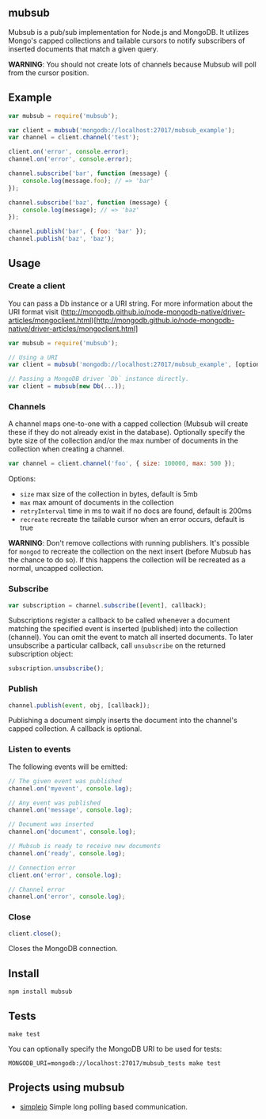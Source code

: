 ## mubsub

Mubsub is a pub/sub implementation for Node.js and MongoDB.  It utilizes Mongo's capped collections and tailable cursors to notify subscribers of inserted documents that match a given query.

**WARNING**: You should not create lots of channels because Mubsub will poll from the cursor position.

## Example

```javascript
var mubsub = require('mubsub');

var client = mubsub('mongodb://localhost:27017/mubsub_example');
var channel = client.channel('test');

client.on('error', console.error);
channel.on('error', console.error);

channel.subscribe('bar', function (message) {
    console.log(message.foo); // => 'bar'
});

channel.subscribe('baz', function (message) {
    console.log(message); // => 'baz'
});

channel.publish('bar', { foo: 'bar' });
channel.publish('baz', 'baz');

```

## Usage

### Create a client

You can pass a Db instance or a URI string. For more information about the URI format visit (http://mongodb.github.io/node-mongodb-native/driver-articles/mongoclient.html)[http://mongodb.github.io/node-mongodb-native/driver-articles/mongoclient.html]

```javascript
var mubsub = require('mubsub');

// Using a URI
var client = mubsub('mongodb://localhost:27017/mubsub_example', [options]);

// Passing a MongoDB driver `Db` instance directly.
var client = mubsub(new Db(...));
```

### Channels

A channel maps one-to-one with a capped collection (Mubsub will create these if they do not already exist in the database).  Optionally specify the byte size of the collection and/or the max number of documents in the collection when creating a channel.

```javascript
var channel = client.channel('foo', { size: 100000, max: 500 });
```

Options:

 - `size` max size of the collection in bytes, default is 5mb
 - `max` max amount of documents in the collection
 - `retryInterval` time in ms to wait if no docs are found, default is 200ms
 - `recreate` recreate the tailable cursor when an error occurs, default is true


 **WARNING**: Don't remove collections with running publishers. It's possible for `mongod` to recreate the collection on the next insert (before Mubsub has the chance to do so).  If this happens the collection will be recreated as a normal, uncapped collection.

### Subscribe

```javascript
var subscription = channel.subscribe([event], callback);
```

Subscriptions register a callback to be called whenever a document matching the specified event is inserted (published) into the collection (channel).  You can omit the event to match all inserted documents. To later unsubscribe a particular callback, call `unsubscribe` on the returned subscription object:

```javascript
subscription.unsubscribe();
```
### Publish

```javascript
channel.publish(event, obj, [callback]);
```

Publishing a document simply inserts the document into the channel's capped collection.  A callback is optional.

### Listen to events

The following events will be emitted:

```javascript
// The given event was published
channel.on('myevent', console.log);

// Any event was published
channel.on('message', console.log);

// Document was inserted
channel.on('document', console.log);

// Mubsub is ready to receive new documents
channel.on('ready', console.log);

// Connection error
client.on('error', console.log);

// Channel error
channel.on('error', console.log);
```

### Close

```javascript
client.close();
```

Closes the MongoDB connection.

## Install

    npm install mubsub

## Tests

    make test

You can optionally specify the MongoDB URI to be used for tests:

    MONGODB_URI=mongodb://localhost:27017/mubsub_tests make test

## Projects using mubsub

- [simpleio](https://github.com/kof/simpleio) Simple long polling based communication.
